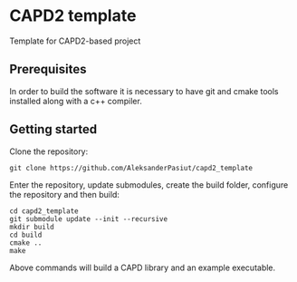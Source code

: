 # CAPD2 template
Template for CAPD2-based project

## Prerequisites

In order to build the software it is necessary to have git and cmake tools installed along with a c++ compiler.

## Getting started

Clone the repository:

    git clone https://github.com/AleksanderPasiut/capd2_template
    
Enter the repository, update submodules, create the build folder, configure the repository and then build:

    cd capd2_template
    git submodule update --init --recursive
    mkdir build
    cd build
    cmake ..
    make

Above commands will build a CAPD library and an example executable.
